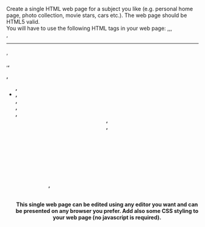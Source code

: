 Create a single HTML web page for a subject you like (e.g. personal home page, photo collection, movie stars, cars etc.). The web page should be HTML5 valid.\
You will have to use the following HTML tags in your web page: <img>,<a>,<table>,<br>,<hr>,<p>,<b>,<div>,<ul>, <li>,<section>,<article>,<footer>,<header>,<aside>,<nav>, <svg>,<audio>,<video>,<figure>,<figurecaption>,<main>. Also you should specify the type of document using <!Doctype>. The page must be at least one screen long and at most 2 screens long (using a resolution of 1024x768 pixels). The textual content of the page should be relevant to the chosen subject (not "lorem ipsum" text). <br/><br/> \
This single web page can be edited using any editor you want and can be presented on any browser you prefer.
Add also some CSS styling to your web page (no javascript is required).
